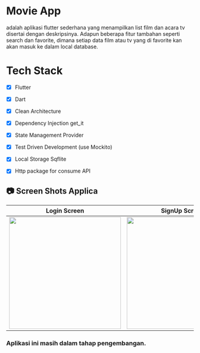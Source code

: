 # Movie App

adalah aplikasi flutter sederhana yang menampilkan list film dan acara tv disertai dengan deskripsinya. Adapun beberapa fitur tambahan seperti search dan favorite, dimana setiap data film atau tv yang di favorite kan  akan masuk ke dalam local database. 

# Tech Stack

- [x] Flutter
- [x] Dart
- [x] Clean Architecture
- [x] Dependency Injection get_it
- [x] State Management Provider
- [x] Test Driven Development (use Mockito)
- [x] Local Storage Sqflite 
- [x] Http package for consume API 


## 📷 Screen Shots Applica

Login Screen | SignUp Screen | Home Screen | Detail Screen
:----------:|:-------------:|:--------:|:--------:
<img src="https://github.com/Faizalilham/Flutter-MovieApp-EZ/movie_app_img/home.jpeg" width=300/> | <img src="https://github.com/Faizalilham/Flutter-MovieApp-EZ/movie_app_img/detail.jpeg" width=300/> | <img src="https://github.com/Faizalilham/Flutter-MovieApp-EZ/movie_app_img/watcthlist.jpeg" width=300/>  | <img src="https://github.com/Faizalilham/Flutter-MovieApp-EZ/movie_app_img/list.jpeg" width=300/>

### Aplikasi ini masih dalam tahap pengembangan.
